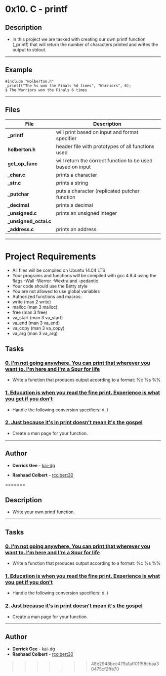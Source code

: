 # 0x10. C - printf

## Description

  

* In this project we are tasked with creating our own printf function (_printf) that will return the number of  characters printed and writes the output to stdout. 

 ---
 ## Example
```
#include "Holberton.h"
_printf("The %s won the Finals %d times", "Warriors", 6);
$ The Warriors won the Finals 6 times
``` 
---
## Files 

  | File  | Description |
  |--------| ------------|
  |**_printf** | will print based on input and format specifier|
   |**holberton.h** | header file with prototypes of all functions used |
   |**get_op_func** | will return the correct function to be used based on input|
   |**_char.c** | prints a character |
   |**_str.c** | prints a string |
   |**_putchar**| puts a character (replicated putchar function|
  |**_decimal**| prints a decimal |
  |**_unsigned.c**| prints an unsigned integer|
  |**_unsigned_octal.c**| |
  |**_address.c** | prints an address|
---
# Project Requirements
-   All files will be compiled on Ubuntu 14.04 LTS
-   Your programs and functions will be compiled with gcc 4.8.4 using the flags -Wall -Werror -Wextra and -pedantic
-   Your code should use the Betty style
-   You are not allowed to use global variables
-   Authorized functions and macros:
-   write (man 2 write)
-   malloc (man 3 malloc)
-   free (man 3 free)
-   va_start (man 3 va_start)
-   va_end (man 3 va_end)
-   va_copy (man 3 va_copy)
-   va_arg (man 3 va_arg)
  
## Tasks
### [0. I'm not going anywhere. You can print that wherever you want to. I'm here and I'm a Spur for life](./_printf.c)

* Write a function that produces output according to a format: %c %s %%

  

### [1. Education is when you read the fine print. Experience is what you get if you don't](./_printf.c)

* Handle the following conversion specifiers: d, i

  

### [2. Just because it's in print doesn't mean it's the gospel](./man_3_printf)

* Create a man page for your function.

  

---

  

## Author

*  **Derrick Gee** - [kai-dg](https://github.com/kai-dg)

*  **Rashaad Colbert** - [rcolbert30](https://github.com/rcolbert30)



=======
## Description

* Write your own printf function.

---

## Tasks

### [0. I'm not going anywhere. You can print that wherever you want to. I'm here and I'm a Spur for life](./_printf.c)
* Write a function that produces output according to a format: %c %s %%

### [1. Education is when you read the fine print. Experience is what you get if you don't](./_printf.c)
* Handle the following conversion specifiers: d, i

### [2. Just because it's in print doesn't mean it's the gospel](./man_3_printf)
* Create a man page for your function.

---

## Author
* **Derrick Gee** - [kai-dg](https://github.com/kai-dg)
* **Rashaad Colbert** - [rcolbert30](https://github.com/rcolbert30)
>>>>>>> 48e2948bcc479a1aff01f58cbaa30475cf2ffe70

